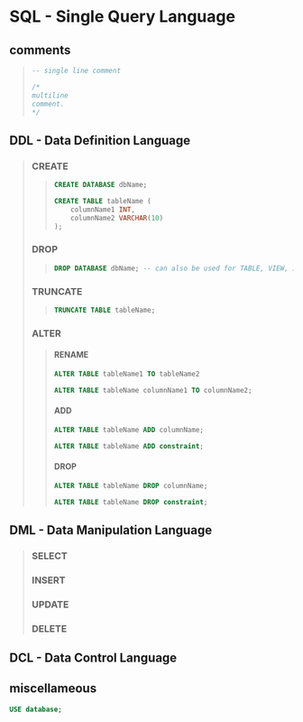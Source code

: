 <!-- 
https://www.freecodecamp.org/news/learn-sql-in-10-minutes/
https://www.sqltutorial.org/sql-cheat-sheet/
https://www.programiz.com/sql/data-types
https://www.scaler.com/topics/ddl-dml-dcl/
 -->
 
# SQL - Single Query Language

## comments
> ```sql
> -- single line comment
> ```
> ```sql
> /*
> multiline 
> comment.
> */
> ```

## DDL - Data Definition Language

> ### CREATE
>> ```sql
>> CREATE DATABASE dbName;
>> ```
>> ```sql
>> CREATE TABLE tableName (
>>     columnName1 INT,
>>     columnName2 VARCHAR(10)
>> );
>> ```
>
> ### DROP
>> ```sql
>> DROP DATABASE dbName; -- can also be used for TABLE, VIEW, INDEX and TRIGGER
>> ```
>
> ### TRUNCATE
>> ```sql
>> TRUNCATE TABLE tableName;
>> ```
>
> ### ALTER
> 
>> #### RENAME
>> ```sql
>> ALTER TABLE tableName1 TO tableName2
>> ```
>> ```sql
>> ALTER TABLE tableName columnName1 TO columnName2;
>> ```
>> 
>> #### ADD
>> ```sql
>> ALTER TABLE tableName ADD columnName;
>> ```
>> ```sql
>> ALTER TABLE tableName ADD constraint;
>> ```
>> 
>> #### DROP
>> ```sql
>> ALTER TABLE tableName DROP columnName;
>> ```
>> ```sql
>> ALTER TABLE tableName DROP constraint;
>> ```

## DML - Data Manipulation Language
> ### SELECT
> ### INSERT
> ### UPDATE
> ### DELETE

## DCL - Data Control Language

## miscellameous
```sql
USE database;
```
